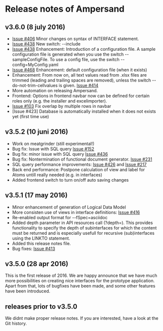 # Release notes of Ampersand

## v3.6.0 (8 july 2016)
  * [Issue #406](https://github.com/AmpersandTarski/Ampersand/issues/406) Minor changes on syntax of INTERFACE statement. 
  * [Issue #438](https://github.com/AmpersandTarski/Ampersand/issues/438) New switch: --include
  * [Issue #438](https://github.com/AmpersandTarski/Ampersand/issues/438) Enhancement: Introduction of a configuration file. A sample configuration file is generated when you use the switch --sampleConfigFile. To use a config file, use the switch --config=MyConfig.yaml
  * [Issue #468](https://github.com/AmpersandTarski/Ampersand/issues/468) Enhancement: default configuration file (when it exists)
  * Enhancement: From now on, all text values read from .xlsx files are trimmed (leading and trailing spaces are removed), unless the switch --do-not-trim-cellvalues is given. [Issue #414](https://github.com/AmpersandTarski/Ampersand/issues/414)
  * More automation on releasing Ampersand.
  * Frontend: Options in frontend navbar now can be defined for certain roles only (e.g. the installer and excelimporter).
  * [Issue #103](https://github.com/AmpersandTarski/Ampersand/issues/103) Fix overlap by multiple rows in navbar
  * [Issue #423] Database is automatically installed when it does not exists yet (first time use)
  
## v3.5.2 (10 juni 2016)
  * Work on meatgrinder (still experimental!)
  * Bug fix: Issue with SQL query [Issue #152](https://github.com/AmpersandTarski/Ampersand/issues/152)
  * Bug fix: minor issue with SQL query [Issue #436](https://github.com/AmpersandTarski/Ampersand/issues/436)
  * Bug fix: Nontermination of functional document generator. [Issue #231](https://github.com/AmpersandTarski/Ampersand/issues/231)
  * SQL query performance improvements: [Issue #426](https://github.com/AmpersandTarski/Ampersand/issues/426) and 
    [Issue #217](https://github.com/AmpersandTarski/Ampersand/issues/217)
  * Back end performance: Postpone calculation of view and label for Atoms untill really needed (e.g. in interfaces)
  * Added frontend switch to turn on/off auto saving changes
  
## v3.5.1 (17 may 2016)
  * Minor enhancement of generation of Logical Data Model
  * More consisten use of views in interface definitions: [Issue #416](https://github.com/AmpersandTarski/Ampersand/issues/416)
  * Re-enabled output format for --fSpec=asciidoc
  * Added depth parameter in API resources call (?depth=<int>). This provides functionality to specify the depth of subinterfaces for which the content must be returned and is especially usefull for recursive (sub)interfaces using the LINKTO statement.
  * Added this release notes file. 
  * Bug fixes: [Issue #413](https://github.com/AmpersandTarski/Ampersand/issues/413) 


## v3.5.0 (28 apr 2016)
This is the first release of 2016. We are happy announce that we have much more possibilities on creating nice interfaces for the prototype application. Apart from that, lots of bugfixes have been made, and some other features have been introduced.

## releases prior to v3.5.0 
We didnt make proper release notes. If you are interested, have a look at the Git history.  
